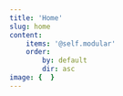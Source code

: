 ```yaml
---
title: 'Home'
slug: home
content:
    items: '@self.modular'
    order:
        by: default
        dir: asc
image: {  }
---
```


